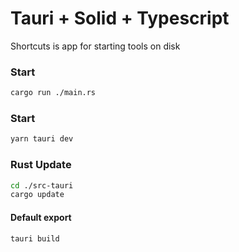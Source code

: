 # Tauri + Solid + Typescript

Shortcuts is app for starting tools on disk

### Start

```bash
cargo run ./main.rs
```

### Start

```bash
yarn tauri dev
```

### Rust Update

```bash
cd ./src-tauri
cargo update
```

#### Default export

```bash
tauri build
```
